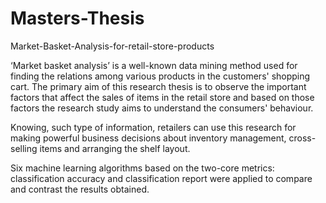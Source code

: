 # Masters-Thesis

Market-Basket-Analysis-for-retail-store-products

 ‘Market basket analysis’ is a well-known data mining method used for finding the relations among various products 
 in the customers' shopping cart. The primary aim of this research thesis is to observe the important factors that 
 affect the sales of items in the retail store and based on those factors the research study aims to understand the 
 consumers' behaviour. 
 
 Knowing, such type of information, retailers can use this research for making powerful business decisions about 
 inventory management, cross-selling items and arranging the shelf layout. 
 
 Six machine learning algorithms based on the two-core metrics: classification accuracy and classification report 
 were applied to compare and contrast the results obtained.
